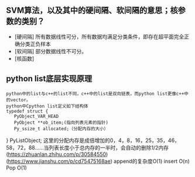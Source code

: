 SVM算法，以及其中的硬间隔、软间隔的意思；核参数的类别？
-
  * [硬间隔] 所有数据线性可分，所有数据均满足分类条件，即存在超平面完全正确分类正负样本
  * [软间隔] 部分数据线性不可分。
  * [核函数] 
 
 python list底层实现原理
 -
    python中的list与c++的list不同，c++中的list是双向链表，而python list更像c++中的vector。
    python中Cpython list定义如下结构体
    typedef struct {
       PyObject_VAR_HEAD
       PyObject **ob_item;(指向列表元素的指针)
       Py_ssize_t allocated;（分配内存的大小）
   } PyListObject;
   这里的分配内存是成倍增加的0，4，8，16，25，35，46，58，72，88……当列表长度小于总内存的一半时，会自动的删除1/2内存
   (https://zhuanlan.zhihu.com/p/30584550)
   (https://www.jianshu.com/p/cd75475168ae)
   append的复杂度O(1)   insert O(n)     Pop O(1)
